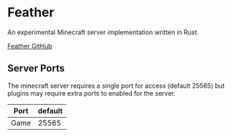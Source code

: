 # Feather

An experimental Minecraft server implementation written in Rust.

[Feather GitHub](https://github.com/feather-rs/feather)

## Server Ports

The minecraft server requires a single port for access (default 25565) but plugins may require extra ports to enabled for the server.

| Port  | default |
|-------|---------|
| Game  | 25565   |

